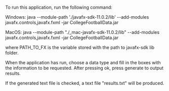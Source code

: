 To run this application, run the following command:

Windows: java --module-path './javafx-sdk-11.0.2/lib' --add-modules javafx.controls,javafx.fxml -jar CollegeFootballData.jar

MacOS: java --module-path "./_mac-javafx-sdk-11.0.2/lib" --add-modules javafx.controls,javafx.fxml -jar CollegeFootballData.jar

where PATH_TO_FX is the variable stored with the path to javafx-sdk lib folder.

When the application has run, choose a data type and fill in the boxes with the information to be requested. After pressing ok, press generate to output results.

If the generated text file is checked, a text file "results.txt" will be produced.
